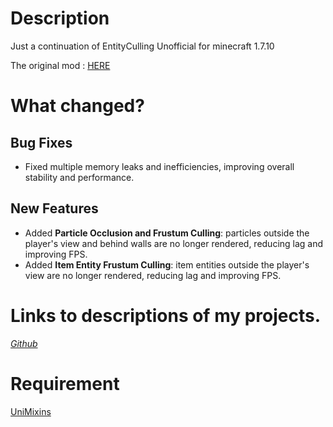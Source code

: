 # Description

Just a continuation of EntityCulling Unofficial for minecraft 1.7.10

The original mod : [HERE](https://www.curseforge.com/minecraft/mc-mods/entityculling-unofficial)

# What changed?

## Bug Fixes
- Fixed multiple memory leaks and inefficiencies, improving overall stability and performance.

## New Features
- Added **Particle Occlusion and Frustum Culling**: particles outside the player's view and behind walls are no longer rendered, reducing lag and improving FPS.
- Added **Item Entity Frustum Culling**: item entities outside the player's view are no longer rendered, reducing lag and improving FPS.

# Links to descriptions of my projects.

[*Github*](https://github.com/quentin452/Entity-Culling-Continuation)

# Requirement

[UniMixins](https://modrinth.com/mod/unimixins)